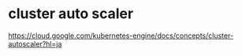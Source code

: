 # cluster auto scaler
https://cloud.google.com/kubernetes-engine/docs/concepts/cluster-autoscaler?hl=ja